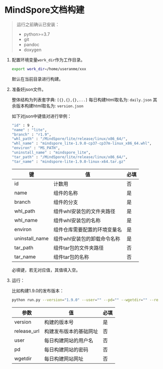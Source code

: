 # MindSpore文档构建

> 运行之前确认已安装：
>
> - python>=3.7
> - git
> - pandoc
> - doxygen

1. 配置环境变量`work_dir`作为工作目录。

    ```bash
    export work_dir=/home/useranme/xxx
    ```

    默认在当前目录进行构建。

2. 准备好json文件。

    整体结构为列表套字典: `[{},{},{},...]`
    每日构建html取名为: `daily.json`
    其余版本构建html取名为: `version.json`

    如下对json中键值对进行举例：

    ```bash
    "id" : 9 ,
    "name" : "lite",
    "branch" : "r1.9",
    "whl_path" : "/MindSpore/lite/release/linux/x86_64/",
    "whl_name" : "mindspore_lite-1.9.0-cp37-cp37m-linux_x86_64.whl",
    "environ" : "MS_PATH",
    "uninstall_name" : "mindspore_lite",
    "tar_path" : "/MindSpore/lite/release/linux/x86_64/",
    "tar_name" : "mindspore-lite-1.9.0-linux-x64.tar.gz"
    ```

    | 键 | 值 | 必填 |
    | ---- | ---- | ---- |
    | id | 计数用 | 否 |
    | name | 组件的名称 | 是 |
    | branch | 组件的分支 | 是 |
    | whl_path | 组件whl安装包的文件夹路径 | 是 |
    | whl_name | 组件whl安装包的名称 | 是 |
    | environ | 组件仓库需要配置的环境变量名 | 是 |
    | uninstall_name | 组件whl安装包的卸载命令名称 | 是 |
    | tar_path | 组件tar包的文件夹路径 | 否 |
    | tar_name | 组件tar包的名称 | 否 |

    必填键，若无对应值，其值填入空。

3. 运行：

    比如构建1.9.0的发布版本：

    ```bash
    python run.py --version="1.9.0" --user="" --pd="" --wgetdir="" --release_url="https://ms-release.obs.cn-north-4.myhuaweicloud.com/1.9.0"
    ```

    | 参数 | 值 | 必填 |
    | ---- | ---- | ---- |
    | version | 构建的版本号 | 是 |
    | release_url | 构建发布版本的基础网址 | 否 |
    | user | 每日构建网站的用户名 | 否 |
    | pd | 每日构建网站的密码 | 否 |
    | wgetdir | 每日构建网站网址 | 否 |
